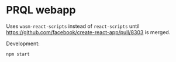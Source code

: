 # PRQL webapp

Uses `wasm-react-scripts` instead of `react-scripts` until https://github.com/facebook/create-react-app/pull/8303 is merged.

Development:

    npm start